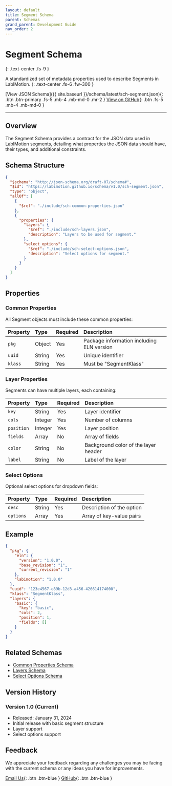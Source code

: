 ```yaml
---
layout: default
title: Segment Schema
parent: Schemas
grand_parent: Development Guide
nav_order: 2
---
```


# Segment Schema

{: .text-center .fs-9 }

A standardized set of metadata properties used to describe Segments in LabIMotion.
{: .text-center .fs-6 .fw-300 }

[View JSON Schema]({{ site.baseurl }}/schema/latest/sch-segment.json){: .btn .btn-primary .fs-5 .mb-4 .mb-md-0 .mr-2 }
[View on GitHub](https://github.com/LabIMotion/labimotion/blob/main/src/sch-segment.json){: .btn .fs-5 .mb-4 .mb-md-0 }

---

## Overview

The Segment Schema provides a contract for the JSON data used in LabIMotion segments, detailing what properties the JSON data should have, their types, and additional constraints.

## Schema Structure

```json
{
  "$schema": "http://json-schema.org/draft-07/schema#",
  "$id": "https://labimotion.github.io/schema/v1.0/sch-segment.json",
  "type": "object",
  "allOf": [
    {
      "$ref": "./include/sch-common-properties.json"
    },
    {
      "properties": {
        "layers": {
          "$ref": "./include/sch-layers.json",
          "description": "Layers to be used for segment."
        },
        "select_options": {
          "$ref": "./include/sch-select-options.json",
          "description": "Select options for segment."
        }
      }
    }
  ]
}
```

## Properties

### Common Properties

All Segment objects must include these common properties:

| Property | Type   | Required | Description                               |
| :------- | :----- | :------- | :---------------------------------------- |
| `pkg`    | Object | Yes      | Package information including ELN version |
| `uuid`   | String | Yes      | Unique identifier                         |
| `klass`  | String | Yes      | Must be "SegmentKlass"                    |

### Layer Properties

Segments can have multiple layers, each containing:

| Property   | Type    | Required | Description                          |
| :--------- | :------ | :------- | :----------------------------------- |
| `key`      | String  | Yes      | Layer identifier                     |
| `cols`     | Integer | Yes      | Number of columns                    |
| `position` | Integer | Yes      | Layer position                       |
| `fields`   | Array   | No       | Array of fields                      |
| `color`    | String  | No       | Background color of the layer header |
| `label`    | String  | No       | Label of the layer                   |

### Select Options

Optional select options for dropdown fields:

| Property  | Type   | Required | Description               |
| :-------- | :----- | :------- | :------------------------ |
| `desc`    | String | Yes      | Description of the option |
| `options` | Array  | Yes      | Array of key-value pairs  |

## Example

```json
{
  "pkg": {
    "eln": {
      "version": "1.0.0",
      "base_revision": "1",
      "current_revision": "1"
    },
    "labimotion": "1.0.0"
  },
  "uuid": "123e4567-e89b-12d3-a456-426614174000",
  "klass": "SegmentKlass",
  "layers": {
    "basic": {
      "key": "basic",
      "cols": 2,
      "position": 1,
      "fields": []
    }
  }
}
```

## Related Schemas

- [Common Properties Schema](../../../schema/latest/include/sch-common-properties.json)
- [Layers Schema](../../../schema/latest/include/sch-layers.json)
- [Select Options Schema](../../../schema/latest/include/select-options.json)

## Version History

### Version 1.0 (Current)

- Released: January 31, 2024
- Initial release with basic segment structure
- Layer support
- Select options support

## Feedback

We appreciate your feedback regarding any challenges you may be facing with the current schema or any ideas you have for improvements.

[<i class="bi bi-envelope-at"></i> Email Us](mailto:chemotion-labimotion@lists.kit.edu){: .btn .btn-blue }
[<i class="bi bi-github"></i> GitHub](https://github.com/LabIMotion/labimotion){: .btn .btn-blue }
